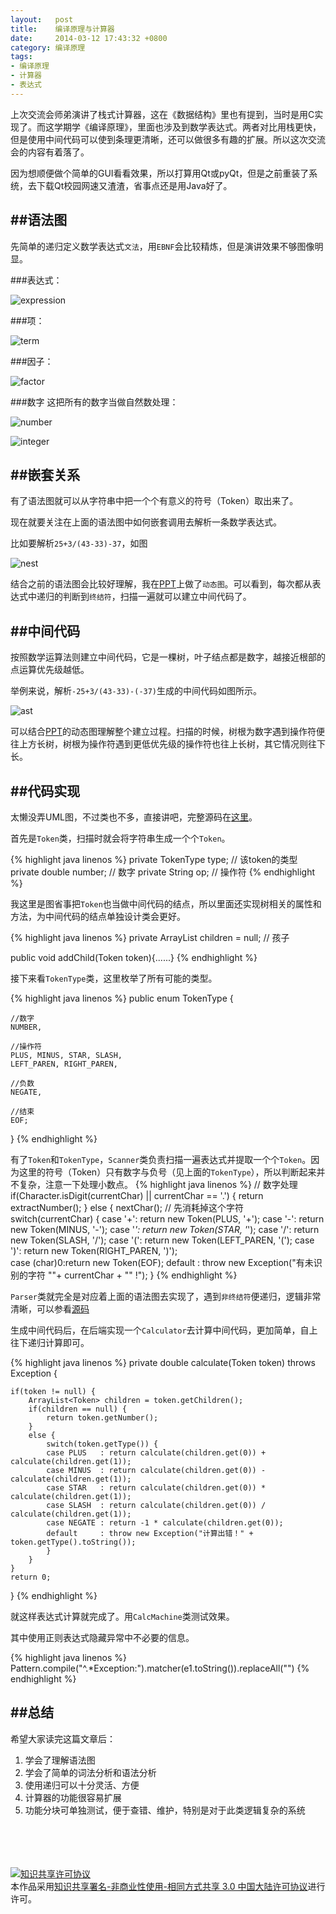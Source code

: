 ```yaml
--- 
layout:   post
title:    编译原理与计算器
date:     2014-03-12 17:43:32 +0800
category: 编译原理
tags: 
- 编译原理
- 计算器
- 表达式
---
```


上次交流会师弟演讲了栈式计算器，这在《数据结构》里也有提到，当时是用C实现了。而这学期学《编译原理》，里面也涉及到数学表达式。两者对比用栈更快，但是使用中间代码可以使到条理更清晰，还可以做很多有趣的扩展。所以这次交流会的内容有着落了。

因为想顺便做个简单的GUI看看效果，所以打算用Qt或pyQt，但是之前重装了系统，去下载Qt校园网速又渣渣，省事点还是用Java好了。

##语法图
---------

先简单的递归定义数学表达式`文法`，用`EBNF`会比较精炼，但是演讲效果不够图像明显。

###表达式：

![expression][expression]

###项：

![term][term]

###因子：

![factor][factor]

<!--more-->

###数字
这把所有的数字当做自然数处理：

![number][number]

![integer][integer]

##嵌套关系
----------

有了语法图就可以从字符串中把一个个有意义的符号（Token）取出来了。

现在就要关注在上面的语法图中如何嵌套调用去解析一条数学表达式。

比如要解析`25+3/(43-33)-37`，如图

![nest][nest]

结合之前的语法图会比较好理解，我在[PPT][PPT]上做了`动态图`。可以看到，每次都从表达式中递归的判断到`终结符`，扫描一遍就可以建立中间代码了。

##中间代码
---------

按照数学运算法则建立中间代码，它是一棵树，叶子结点都是数字，越接近根部的点运算优先级越低。

举例来说，解析`-25+3/(43-33)-(-37)`生成的中间代码如图所示。

![ast][ast]

可以结合[PPT][PPT]的动态图理解整个建立过程。扫描的时候，树根为数字遇到操作符便往上方长树，树根为操作符遇到更低优先级的操作符也往上长树，其它情况则往下长。

##代码实现
-----------

太懒没弄UML图，不过类也不多，直接讲吧，完整源码在[这里][source]。

首先是`Token`类，扫描时就会将字符串生成一个个`Token`。

{% highlight java linenos %}
private TokenType type; // 该token的类型
private double number;  // 数字
private String op;      // 操作符
{% endhighlight %}

我这里是图省事把`Token`也当做中间代码的结点，所以里面还实现树相关的属性和方法，为中间代码的结点单独设计类会更好。

{% highlight java linenos %}
private ArrayList<Token> children = null; // 孩子

public void addChild(Token token){......}
{% endhighlight %}

接下来看`TokenType`类，这里枚举了所有可能的类型。

{% highlight java linenos %}
public enum TokenType {
	
	//数字
	NUMBER,
	
	//操作符
	PLUS, MINUS, STAR, SLASH,
	LEFT_PAREN, RIGHT_PAREN,
    
	//负数
	NEGATE,
	
	//结束
	EOF;
}
{% endhighlight %}

有了`Token`和`TokenType`，`Scanner`类负责扫描一遍表达式并提取一个个`Token`。因为这里的符号（Token）只有数字与负号（见上面的`TokenType`），所以判断起来并不复杂，注意一下处理小数点。
{% highlight java linenos %}
// 数字处理
if(Character.isDigit(currentChar) || currentChar == '.') {
	return extractNumber();
}
else {
	nextChar(); // 先消耗掉这个字符
	switch(currentChar) {
	case '+': return new Token(PLUS, '+'); 
	case '-': return new Token(MINUS, '-'); 
	case '*': return new Token(STAR, '*');
	case '/': return new Token(SLASH, '/'); 
	case '(': return new Token(LEFT_PAREN, '('); 
	case ')': return new Token(RIGHT_PAREN, ')');  
	case (char)0:return new Token(EOF); 
	default : throw new Exception("有未识别的字符 \""+ currentChar + "\" !");
}
{% endhighlight %}

`Parser`类就完全是对应着上面的语法图去实现了，遇到`非终结符`便递归，逻辑非常清晰，可以参看[源码][source]

生成中间代码后，在后端实现一个`Calculator`去计算中间代码，更加简单，自上往下递归计算即可。

{% highlight java linenos %}
private double calculate(Token token) throws Exception {
	
	if(token != null) {
		ArrayList<Token> children = token.getChildren();
		if(children == null) {
			return token.getNumber();
		}
		else {
			switch(token.getType()) {
			case PLUS   : return calculate(children.get(0)) + calculate(children.get(1));
			case MINUS  : return calculate(children.get(0)) - calculate(children.get(1));
			case STAR   : return calculate(children.get(0)) * calculate(children.get(1));
			case SLASH  : return calculate(children.get(0)) / calculate(children.get(1));
			case NEGATE : return -1 * calculate(children.get(0));
			default     : throw new Exception("计算出错！" + token.getType().toString());
			}
		}
	}
	return 0;
}
{% endhighlight %}

就这样表达式计算就完成了。用`CalcMachine`类测试效果。

其中使用正则表达式隐藏异常中不必要的信息。

{% highlight java linenos %}
Pattern.compile("^.*Exception:").matcher(e1.toString()).replaceAll("")
{% endhighlight %}

##总结
-------

希望大家读完这篇文章后：

1. 学会了理解语法图
2. 学会了简单的词法分析和语法分析
3. 使用递归可以十分灵活、方便
4. 计算器的功能很容易扩展
5. 功能分块可单独测试，便于查错、维护，特别是对于此类逻辑复杂的系统


[expression]: /assets/files/2014-3-15-simple-calculator/expression.png
[term]:       /assets/files/2014-3-15-simple-calculator/term.png
[factor]:     /assets/files/2014-3-15-simple-calculator/factor.png
[number]:     /assets/files/2014-3-15-simple-calculator/number.png
[integer]:    /assets/files/2014-3-15-simple-calculator/integer.png
[ast]:        /assets/files/2014-3-15-simple-calculator/ast.png
[nest]:       /assets/files/2014-3-15-simple-calculator/nest.png
[PPT]:        /assets/files/2014-3-15-simple-calculator/files/calculator.ppt	
[source]:     /assets/files/2014-3-15-simple-calculator/files/calc.tar.gz

<br/><br/><br/><br/><a rel="license" href="http://creativecommons.org/licenses/by-nc-sa/3.0/cn/"><img align="center" alt="知识共享许可协议" style="border-width:0" src="/assets/files/cc-licenses.png" /></a><br />本作品采用<a rel="license" href="http://creativecommons.org/licenses/by-nc-sa/3.0/cn/">知识共享署名-非商业性使用-相同方式共享 3.0 中国大陆许可协议</a>进行许可。
